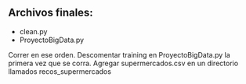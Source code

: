 ## Archivos finales:

- clean.py
- ProyectoBigData.py

Correr en ese orden. Descomentar training en ProyectoBigData.py la primera vez que se corra.
Agregar supermercados.csv en un directorio llamados recos_supermercados
